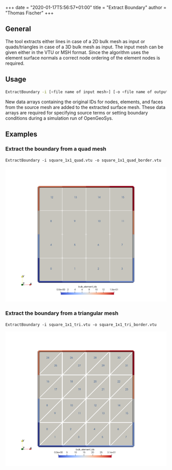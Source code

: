 +++
date = "2020-01-17T5:56:57+01:00"
title = "Extract Boundary"
author = "Thomas Fischer"
+++

## General

The tool extracts either lines in case of a 2D bulk mesh as input or
quads/triangles in case of a 3D bulk mesh as input. The input mesh can be given
either in the VTU or MSH format. Since the algorithm uses the element surface
normals a correct node ordering of the element nodes is required.

## Usage

```bash
ExtractBoundary -i [<file name of input mesh>] [-o <file name of output mesh>]
```

New data arrays containing the original IDs for nodes, elements, and faces from the source mesh are added to the extracted surface mesh. These data arrays are required for specifying source terms or setting boundary conditions during a simulation run of OpenGeoSys.

## Examples

### Extract the boundary from a quad mesh

`ExtractBoundary -i square_1x1_quad.vtu -o square_1x1_quad_border.vtu`

![The square mesh consists of 16 cells/elements.](ExtractBoundary_square_1x1_quad_border.png "The square mesh consists of 16 cells/elements. The numbers in the cells are the cell IDs. The generated boundary grid consists of the somewhat thicker and colored line elements.")

### Extract the boundary from a triangular mesh

`ExtractBoundary -i square_1x1_tri.vtu -o square_1x1_tri_border.vtu`

![The square mesh consists of 32 triangle shaped cells.](ExtractBoundary_square_1x1_tri_border.png "The square mesh consists of 32 triangle shaped cells. The numbers in the triangle are the cell IDs. The generated boundary grid consists of the somewhat thicker and colored line elements.")

